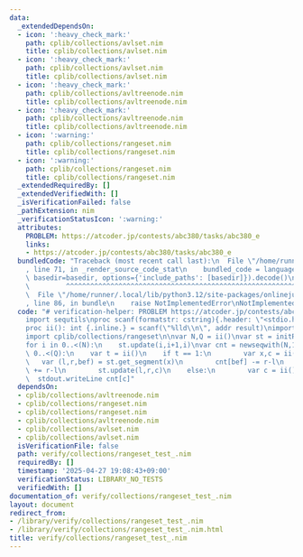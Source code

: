 ```yaml
---
data:
  _extendedDependsOn:
  - icon: ':heavy_check_mark:'
    path: cplib/collections/avlset.nim
    title: cplib/collections/avlset.nim
  - icon: ':heavy_check_mark:'
    path: cplib/collections/avlset.nim
    title: cplib/collections/avlset.nim
  - icon: ':heavy_check_mark:'
    path: cplib/collections/avltreenode.nim
    title: cplib/collections/avltreenode.nim
  - icon: ':heavy_check_mark:'
    path: cplib/collections/avltreenode.nim
    title: cplib/collections/avltreenode.nim
  - icon: ':warning:'
    path: cplib/collections/rangeset.nim
    title: cplib/collections/rangeset.nim
  - icon: ':warning:'
    path: cplib/collections/rangeset.nim
    title: cplib/collections/rangeset.nim
  _extendedRequiredBy: []
  _extendedVerifiedWith: []
  _isVerificationFailed: false
  _pathExtension: nim
  _verificationStatusIcon: ':warning:'
  attributes:
    PROBLEM: https://atcoder.jp/contests/abc380/tasks/abc380_e
    links:
    - https://atcoder.jp/contests/abc380/tasks/abc380_e
  bundledCode: "Traceback (most recent call last):\n  File \"/home/runner/.local/lib/python3.12/site-packages/onlinejudge_verify/documentation/build.py\"\
    , line 71, in _render_source_code_stat\n    bundled_code = language.bundle(stat.path,\
    \ basedir=basedir, options={'include_paths': [basedir]}).decode()\n          \
    \         ^^^^^^^^^^^^^^^^^^^^^^^^^^^^^^^^^^^^^^^^^^^^^^^^^^^^^^^^^^^^^^^^^^^^^^^^^^^^^^^^^\n\
    \  File \"/home/runner/.local/lib/python3.12/site-packages/onlinejudge_verify/languages/nim.py\"\
    , line 86, in bundle\n    raise NotImplementedError\nNotImplementedError\n"
  code: "# verification-helper: PROBLEM https://atcoder.jp/contests/abc380/tasks/abc380_e\n\
    import sequtils\nproc scanf(formatstr: cstring){.header: \"<stdio.h>\", varargs.}\n\
    proc ii(): int {.inline.} = scanf(\"%lld\\n\", addr result)\nimport cplib/collections/avlset\n\
    import cplib/collections/rangeset\n\nvar N,Q = ii()\nvar st = initRangeSet[int](-1)\n\
    for i in 0..<(N):\n    st.update(i,i+1,i)\nvar cnt = newseqwith(N,1)\nfor i in\
    \ 0..<(Q):\n    var t = ii()\n    if t == 1:\n        var x,c = ii()-1\n     \
    \   var (l,r,bef) = st.get_segment(x)\n        cnt[bef] -= r-l\n        cnt[c]\
    \ += r-l\n        st.update(l,r,c)\n    else:\n        var c = ii()-1\n      \
    \  stdout.writeLine cnt[c]"
  dependsOn:
  - cplib/collections/avltreenode.nim
  - cplib/collections/rangeset.nim
  - cplib/collections/rangeset.nim
  - cplib/collections/avltreenode.nim
  - cplib/collections/avlset.nim
  - cplib/collections/avlset.nim
  isVerificationFile: false
  path: verify/collections/rangeset_test_.nim
  requiredBy: []
  timestamp: '2025-04-27 19:08:43+09:00'
  verificationStatus: LIBRARY_NO_TESTS
  verifiedWith: []
documentation_of: verify/collections/rangeset_test_.nim
layout: document
redirect_from:
- /library/verify/collections/rangeset_test_.nim
- /library/verify/collections/rangeset_test_.nim.html
title: verify/collections/rangeset_test_.nim
---
```

